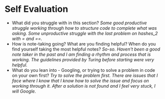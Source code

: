 # Self Evaluation

- What did you struggle with in this section?
 *Some good productive struggle working through how to structure code to complete what was asking. Some unproductive struggle with the last problem on hashes_2 with = and ==.*
- How is note-taking going? What are you finding helpful? When do you find yourself taking the most helpful notes?
*So-so. Haven't been a good note taker in the past and I am finding a rhythm and process that is working. The guidelines provided by Turing before starting were very helpful.*
- What do you lean into - Googling, or trying to solve a problem in code on your own first?
*Try to solve the problem first. There are issues that I face where I know that I know how to solve the issue and focus on working through it. After a solution is not found and I feel very stuck, I will Google.*

